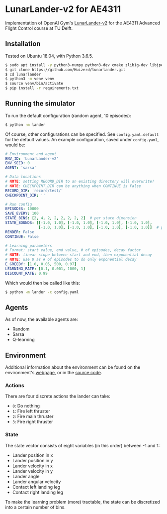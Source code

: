 # LunarLander-v2 for AE4311
Implementation of OpenAI Gym's [LunarLander-v2](https://gym.openai.com/envs/LunarLander-v2/) for the AE4311 Advanced Flight Control course at TU Delft.

## Installation
Tested on Ubuntu 18.04, with Python 3.6.5.
```bash
$ sudo apt install -y python3-numpy python3-dev cmake zlib1g-dev libjpeg-dev xvfb xorg-dev python3-opengl libboost-all-dev libsdl2-dev swig
$ git clone https://github.com/Huizerd/lunarlander.git
$ cd lunarlander
$ python3 -m venv venv
$ source venv/bin/activate
$ pip install -r requirements.txt
```

## Running the simulator
To run the default configuration (random agent, 10 episodes):
```bash
$ python -m lander
```
Of course, other configurations can be specified. See `config.yaml.default` for the default values.
An example configuration, saved under `config.yaml`, would be:
```yaml
# Environment and agent
ENV_ID: 'LunarLander-v2'
ENV_SEED: 0
AGENT: 'sarsa'

# Data locations
# NOTE: setting RECORD_DIR to an existing directory will overwrite!
# NOTE: CHECKPOINT_DIR can be anything when CONTINUE is False
RECORD_DIR: 'record/test/'
CHECKPOINT_DIR: ''

# Run config
EPISODES: 10000
SAVE_EVERY: 100
STATE_BINS: [2, 4, 2, 2, 2, 2, 2, 2]  # per state dimension
STATE_BOUNDS: [[-1.0, 1.0], [-1.0, 1.0], [-1.0, 1.0], [-1.0, 1.0],
               [-1.0, 1.0], [-1.0, 1.0], [-1.0, 1.0], [-1.0, 1.0]]  # per state dimension
RENDER: False
CONTINUE: False

# Learning parameters
# Format: start value, end value, # of episodes, decay factor
# NOTE: linear slope between start and end, then exponential decay
# NOTE: use 0 as # of episodes to do only exponential decay
E_GREEDY: [1.0, 0.05, 500, 0.97]
LEARNING_RATE: [0.1, 0.001, 1000, 1]
DISCOUNT_RATE: 0.99
```

Which would then be called like this:
```bash
$ python -m lander -c config.yaml
```

## Agents
As of now, the available agents are:
- Random
- Sarsa
- Q-learning

## Environment
Additional information about the environment can be found on the environment's [webpage](https://gym.openai.com/envs/LunarLander-v2/), or in the [source code](https://github.com/openai/gym/blob/master/gym/envs/box2d/lunar_lander.py).
### Actions
There are four discrete actions the lander can take:
- `0`: Do nothing
- `1`: Fire left thruster
- `2`: Fire main thruster
- `3`: Fire right thruster

### State
The state vector consists of eight variables (in this order) between -1 and 1:
- Lander position in x
- Lander position in y
- Lander velocity in x
- Lander velocity in y
- Lander angle
- Lander angular velocity
- Contact left landing leg
- Contact right landing leg

To make the learning problem (more) tractable, the state can be discretized into a certain number of bins.